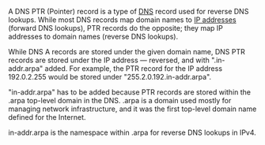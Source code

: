 A DNS PTR (Pointer) record is a type of [DNS](../networking/dns.md) record used for reverse DNS lookups. While most DNS records map domain names to [IP addresses](../networking/ipa.md) (forward DNS lookups), PTR records do the opposite; they map IP addresses to domain names (reverse DNS lookups).

While DNS A records are stored under the given domain name, DNS PTR records are stored under the IP address — reversed, and with ".in-addr.arpa" added. For example, the PTR record for the IP address 192.0.2.255 would be stored under "255.2.0.192.in-addr.arpa".

"in-addr.arpa" has to be added because PTR records are stored within the .arpa top-level domain in the DNS. .arpa is a domain used mostly for managing network infrastructure, and it was the first top-level domain name defined for the Internet.

in-addr.arpa is the namespace within .arpa for reverse DNS lookups in IPv4.
